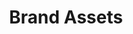 ---
title: Brand Assets
description: Sets of recommendations on how to apply design principles to provide a positive user experience.
weight: 15
image: hero-brand-assets
menuTitle: 'Brand Assets'
metaTitle: 'Brand Assets | Handoff Design System'
metaDescription: 'Sets of recommendations on how to apply design principles to provide a positive user experience.'
enabled: true
menu: 
  - path: assets/logos
    title: Logos
    image: small-accordion
  - path: assets/fonts
    title: Fonts
    image: hero-design
  - path: assets/icons
    title: Iconography
    image: zap
---